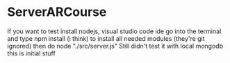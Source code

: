 # ServerARCourse

If you want to test install nodejs, visual studio code ide
go into the terminal and type npm install (i think) to install all needed modules (they're git ignored)
then do
node "./src/server.js"
Still didn't test it with local mongodb this is initial stuff 